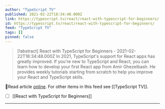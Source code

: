 ```yaml
---
author: "TypeScript TV"
published: 2021-02-22T18:34:48.000Z
link: https://typescript.tv/react/react-with-typescript-for-beginners/
id: https://typescript.tv/react/react-with-typescript-for-beginners/
feed: "TypeScript TV"
tags: []
pinned: false
---
```

> [!abstract] React with TypeScript for Beginners - 2021-02-22T18:34:48.000Z
> In 2021, TypeScript's support for React apps has greatly improved. If you're new to TypeScript and React, you can learn how to develop your first React app from Amir Ghezelbash. He provides weekly tutorials starting from scratch to help you improve your React and TypeScript skills.

🔗Read article [online](https://typescript.tv/react/react-with-typescript-for-beginners/). For other items in this feed see [[TypeScript TV]].

- [ ] [[React with TypeScript for Beginners]]
- - -

